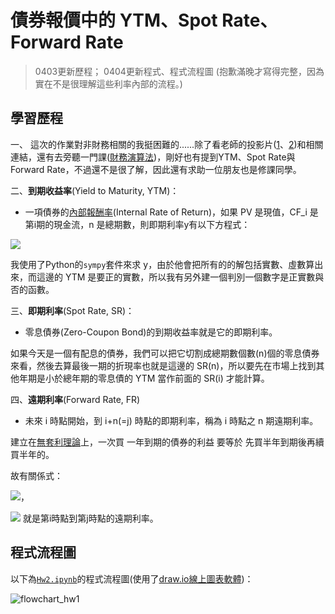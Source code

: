 # 債券報價中的 YTM、Spot Rate、Forward Rate
> 0403更新歷程；
0404更新程式、程式流程圖 (抱歉滿晚才寫得完整，因為實在不是很理解這些利率內部的流程。)

## 學習歷程
一、 這次的作業對非財務相關的我挺困難的......除了看老師的投影片([1](https://docs.google.com/presentation/d/e/2PACX-1vT0uWPmTezKky8GLD_fkmfuJjXCLRuVkQWNuHmeogeMpY21cbwQurn7CsaVWRZDSZcZTvXjjpvY4lwE/pub?start=false&loop=false&delayms=3000&slide=id.p)、[2](https://docs.google.com/presentation/d/e/2PACX-1vSVL0BfN9ddvwhYgAX3PDQzzy864wCQflg9G1-1J7g-t7Rw8bXg1iicVBmgN0HSarVZSFs35Pxv1gA3/pub?start=false&loop=false&delayms=3000&slide=id.p))和相關連結，還有去旁聽一門課([財務演算法](https://github.com/andydong1209/NTU_FinAlgo))，剛好也有提到YTM、Spot Rate與Forward Rate，不過還不是很了解，因此還有求助一位朋友也是修課同學。


二、**到期收益率**(Yield to Maturity, YTM)：

* 一項債券的[內部報酬率](https://zh.wikipedia.org/wiki/%E5%85%A7%E9%83%A8%E5%A0%B1%E9%85%AC%E7%8E%87)(Internal Rate of Return)，如果 PV 是現值，CF_i 是第i期的現金流，n 是總期數，則即期利率y有以下方程式：
<img src="https://render.githubusercontent.com/render/math?math=PV = \sum_{i=1}^n\dfrac{CF_i}{(1 %2By)^i}">

我使用了Python的`sympy`套件來求 y，由於他會把所有的的解包括實數、虛數算出來，而這邊的 YTM 是要正的實數，所以我有另外建一個判別一個數字是正實數與否的函數。


三、**即期利率**(Spot Rate, SR)：

* 零息債券(Zero-Coupon Bond)的到期收益率就是它的即期利率。

如果今天是一個有配息的債券，我們可以把它切割成總期數個數(n)個的零息債券來看，然後去算最後一期的折現率也就是這邊的 SR(n)，所以要先在市場上找到其他年期是小於總年期的零息債的 YTM 當作前面的 SR(i) 才能計算。


四、**遠期利率**(Forward Rate, FR)
* 未來 i 時點開始，到 i+n(=j) 時點的即期利率，稱為 i 時點之 n 期遠期利率。

建立在[無套利理論](https://wiki.mbalib.com/zh-tw/%E6%97%A0%E5%A5%97%E5%88%A9%E5%AE%9A%E4%BB%B7%E5%8E%9F%E7%90%86)上，一次買 一年到期的債券的利益 要等於 先買半年到期後再續買半年的。

故有關係式：

<img src="https://render.githubusercontent.com/render/math?math=(1 %2B SR(j))^j=(1 %2B SR(i))^i(1 %2B f_{i,j})^{j-i}">，

<img src="https://render.githubusercontent.com/render/math?math=f_{i,j}"> 就是第i時點到第j時點的遠期利率。

## 程式流程圖
以下為[`Hw2.ipynb`](https://github.com/aqua86400/Financial_Engineering/blob/master/Hw2/Hw2.ipynb)的程式流程圖(使用了[draw.io線上圖表軟體](https://app.diagrams.net/))：<br />

![flowchart_hw1](https://github.com/aqua86400/Financial_Engineering/blob/master/Hw2/hw2_flowchart.png)

